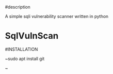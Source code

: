 #description

A simple sqli vulnerability scanner written in python


# SqlVulnScan

#INSTALLATION

~sudo apt install git

~
